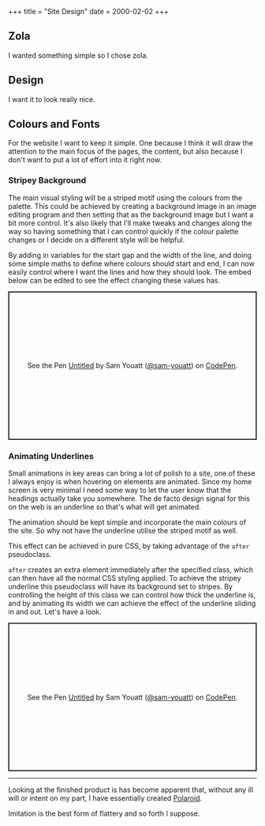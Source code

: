 +++
title = "Site Design"
date = 2000-02-02
+++

## Zola

I wanted something simple so I chose zola.

## Design

I want it to look really nice.

## Colours and Fonts

For the website I want to keep it simple. One because I think it will draw the attention to the main focus of the pages, the content, but also because I don't want to put a lot of effort into it right now.

### Stripey Background

The main visual styling will be a striped motif using the colours from the palette. This could be achieved by creating a background image in an image editing program and then setting that as the background image but I want a bit more control. It's also likely that I'll make tweaks and changes along the way so having something that I can control quickly if the colour palette changes or I decide on a different style will be helpful.

By adding in variables for the start gap and the width of the line, and doing some simple maths to define where colours should start and end, I can now easily control where I want the lines and how they should look. The embed below can be edited to see the effect changing these values has.

<div class="codepen-container"><p class="codepen" data-height="300" data-theme-id="dark" data-default-tab="css,result" data-slug-hash="OJjKEGa" data-editable="true" data-user="sam-youatt" style="height: 300px; box-sizing: border-box; display: flex; align-items: center; justify-content: center; border: 2px solid; margin: 1em 0; padding: 1em;">
  <span>See the Pen <a href="https://codepen.io/sam-youatt/pen/OJjKEGa">
  Untitled</a> by Sam Youatt (<a href="https://codepen.io/sam-youatt">@sam-youatt</a>)
  on <a href="https://codepen.io">CodePen</a>.</span>
</p>
<script async src="https://cpwebassets.codepen.io/assets/embed/ei.js"></script>
</div>

### Animating Underlines

Small animations in key areas can bring a lot of polish to a site, one of these I always enjoy is when hovering on elements are animated. Since my home screen is very minimal I need some way to let the user know that the headings actually take you somewhere. The de facto design signal for this on the web is an underline so that's what will get animated.

The animation should be kept simple and incorporate the main colours of the site. So why not have the underline utilise the striped motif as well.

This effect can be achieved in pure CSS, by taking advantage of the `after` pseudoclass.

`after` creates an extra element immediately after the specified class, which can then have all the normal CSS styling applied. To achieve the stripey underline this pseudoclass will have its background set to stripes. By controlling the height of this class we can control how thick the underline is, and by animating its width we can achieve the effect of the underline sliding in and out. Let's have a look.

<div class="codepen-container">
<p class="codepen" data-height="300" data-theme-id="dark" data-default-tab="css,result" data-slug-hash="XWerqxx" data-editable="true" data-user="sam-youatt" style="height: 300px; box-sizing: border-box; display: flex; align-items: center; justify-content: center; border: 2px solid; margin: 1em 0; padding: 1em;">
  <span>See the Pen <a href="https://codepen.io/sam-youatt/pen/XWerqxx">
  Untitled</a> by Sam Youatt (<a href="https://codepen.io/sam-youatt">@sam-youatt</a>)
  on <a href="https://codepen.io">CodePen</a>.</span>
</p>
<script async src="https://cpwebassets.codepen.io/assets/embed/ei.js"></script>
</div>

---

Looking at the finished product is has become apparent that, without any ill will or intent on my part, I have essentially created [Polaroid](https://uk.polaroid.com/).

Imitation is the best form of flattery and so forth I suppose.

